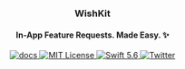 <h3 align="center">WishKit</h1>
<h4 align="center"> In-App Feature Requests. Made Easy. ✨ </h2>
<p align="center">
	<a href="https://wishkit.io/docs">
        	<img src="http://img.shields.io/badge/read_the-docs-00c573.svg" alt="docs" />
	</a>
	<a href="LICENSE">
        	<img src="https://img.shields.io/badge/license-MIT-00c573.svg" alt="MIT License">
	</a>
	<a href="https://swift.org">
        	<img src="https://img.shields.io/badge/swift-5.6-00c573.svg" alt="Swift 5.6">
	</a>
	<a href="https://twitter.com/mywishkit">
        	<img src="https://img.shields.io/badge/twitter-@mywishkit-00c573.svg" alt="Twitter">
	</a>
</p>
